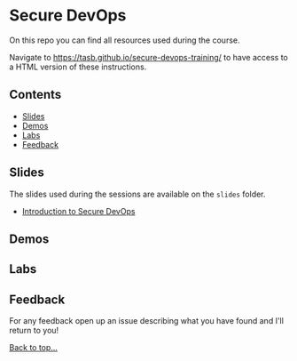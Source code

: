 # Secure DevOps

On this repo you can find all resources used during the course.

Navigate to <https://tasb.github.io/secure-devops-training/> to have access to a HTML version of these instructions.

## Contents

- [Slides](#slides)
- [Demos](#demos)
- [Labs](#labs)
- [Feedback](#feedback)
  
## Slides

The slides used during the sessions are available on the `slides` folder.

- [Introduction to Secure DevOps](slides/01.SecureDevOps.pdf)

## Demos

## Labs

## Feedback

For any feedback open up an issue describing what you have found and I'll return to you!

[Back to top…](README.md#contents)
